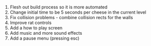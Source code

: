 1. Flesh out build process so it is more automated
2. Change initial time to be 5 seconds per cheese in the current level
3. Fix collision problems - combine collision rects for the walls
4. Improve rat controls
5. Add a how to play screen
6. Add music and more sound effects
7. Add a pause menu (pressing esc)
